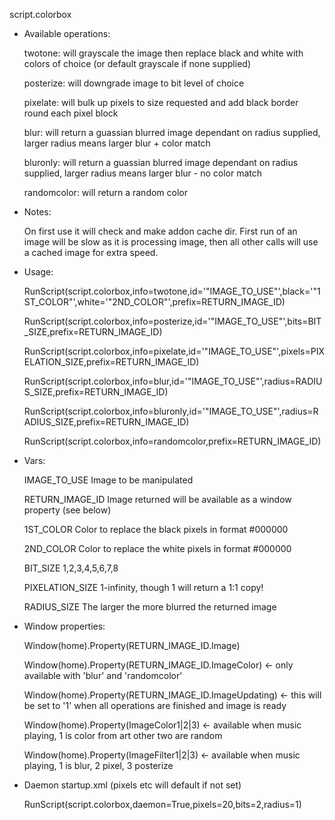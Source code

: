 script.colorbox


- Available operations:

  twotone: will grayscale the image then replace black and white with colors of choice (or default grayscale if none supplied)
  
  posterize: will downgrade image to bit level of choice
  
  pixelate: will bulk up pixels to size requested and add black border round each pixel block
  
  blur: will return a guassian blurred image dependant on radius supplied, larger radius means larger blur + color match
  
  bluronly: will return a guassian blurred image dependant on radius supplied, larger radius means larger blur - no color match
  
  randomcolor: will return a random color


- Notes:

  On first use it will check and make addon cache dir. First run of an image will be slow as it is processing image, then all other calls will use a cached image for extra speed.


- Usage:

  RunScript(script.colorbox,info=twotone,id='"IMAGE_TO_USE"',black='"1ST_COLOR"',white='"2ND_COLOR"',prefix=RETURN_IMAGE_ID)

  RunScript(script.colorbox,info=posterize,id='"IMAGE_TO_USE"',bits=BIT_SIZE,prefix=RETURN_IMAGE_ID)

  RunScript(script.colorbox,info=pixelate,id='"IMAGE_TO_USE"',pixels=PIXELATION_SIZE,prefix=RETURN_IMAGE_ID)

  RunScript(script.colorbox,info=blur,id='"IMAGE_TO_USE"',radius=RADIUS_SIZE,prefix=RETURN_IMAGE_ID)

  RunScript(script.colorbox,info=bluronly,id='"IMAGE_TO_USE"',radius=RADIUS_SIZE,prefix=RETURN_IMAGE_ID)

  RunScript(script.colorbox,info=randomcolor,prefix=RETURN_IMAGE_ID)


- Vars:

  IMAGE_TO_USE        Image to be manipulated

  RETURN_IMAGE_ID     Image returned will be available as a window property (see below)

  1ST_COLOR           Color to replace the black pixels in format #000000

  2ND_COLOR           Color to replace the white pixels in format #000000

  BIT_SIZE            1,2,3,4,5,6,7,8

  PIXELATION_SIZE     1-infinity, though 1 will return a 1:1 copy!

  RADIUS_SIZE         The larger the more blurred the returned image


- Window properties:

  Window(home).Property(RETURN_IMAGE_ID.Image)
  
  Window(home).Property(RETURN_IMAGE_ID.ImageColor) <- only available with 'blur' and 'randomcolor'

  Window(home).Property(RETURN_IMAGE_ID.ImageUpdating) <- this will be set to '1' when all operations are finished and image is ready
  
  Window(home).Property(ImageColor1|2|3) <- available when music playing, 1 is color from art other two are random
  
  Window(home).Property(ImageFilter1|2|3) <- available when music playing, 1 is blur, 2 pixel, 3 posterize
  
  
- Daemon startup.xml (pixels etc will default if not set)

  	<onload condition="System.HasAddon(script.colorbox)">RunScript(script.colorbox,daemon=True,pixels=20,bits=2,radius=1)</onload>

